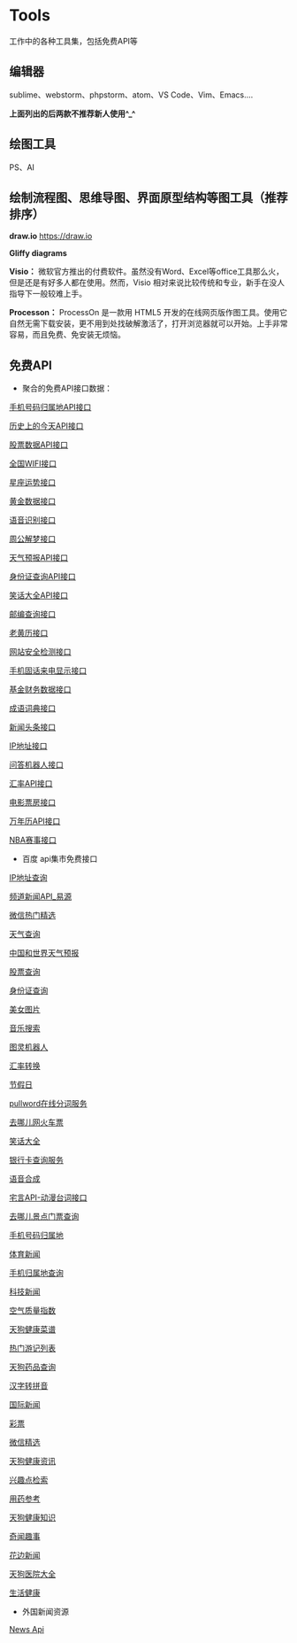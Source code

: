 # Tools
工作中的各种工具集，包括免费API等
## 编辑器
sublime、webstorm、phpstorm、atom、VS Code、Vim、Emacs....

**上面列出的后两款不推荐新人使用^_^**

## 绘图工具
PS、AI
## 绘制流程图、思维导图、界面原型结构等图工具（推荐排序）
**draw.io** https://draw.io

**Gliffy diagrams**

**Visio：** 微软官方推出的付费软件。虽然没有Word、Excel等office工具那么火，但是还是有好多人都在使用。然而，Visio 相对来说比较传统和专业，新手在没人指导下一般较难上手。

**Processon：** ProcessOn 是一款用 HTML5 开发的在线网页版作图工具。使用它自然无需下载安装，更不用到处找破解激活了，打开浏览器就可以开始。上手非常容易，而且免费、免安装无烦恼。

## 免费API
 - 聚合的免费API接口数据：
 
 [手机号码归属地API接口](https://www.juhe.cn/docs/api/id/11)

 [历史上的今天API接口](https://www.juhe.cn/docs/api/id/63)

 [股票数据API接口](https://www.juhe.cn/docs/api/id/21)

 [全国WIFI接口](https://www.juhe.cn/docs/api/id/18)

 [星座运势接口](https://www.juhe.cn/docs/api/id/58)

 [黄金数据接口](https://www.juhe.cn/docs/api/id/29)

 [语音识别接口](https://www.juhe.cn/docs/api/id/134)

 [周公解梦接口](https://www.juhe.cn/docs/api/id/64)

 [天气预报API接口](https://www.juhe.cn/docs/api/id/73)

 [身份证查询API接口](https://www.juhe.cn/docs/api/id/38)

 [笑话大全API接口](https://www.juhe.cn/docs/api/id/95)

 [邮编查询接口](https://www.juhe.cn/docs/api/id/66)

 [老黄历接口](https://www.juhe.cn/docs/api/id/65)

 [网站安全检测接口](https://www.juhe.cn/docs/api/id/19)

 [手机固话来电显示接口](https://www.juhe.cn/docs/api/id/72)

 [基金财务数据接口](https://www.juhe.cn/docs/api/id/28)

 [成语词典接口](https://www.juhe.cn/docs/api/id/157)

 [新闻头条接口](https://www.juhe.cn/docs/api/id/235)

 [IP地址接口](https://www.juhe.cn/docs/api/id/1)

 [问答机器人接口](https://www.juhe.cn/docs/api/id/112)

 [汇率API接口](https://www.juhe.cn/docs/api/id/80)

 [电影票房接口](https://www.juhe.cn/docs/api/id/44)

 [万年历API接口](https://www.juhe.cn/docs/api/id/177)

 [NBA赛事接口](https://www.juhe.cn/docs/api/id/92)

 - 百度 api集市免费接口
 
 [IP地址查询]( http://apistore.baidu.com/apiworks/servicedetail/114.html)

 [频道新闻API_易源]( http://apistore.baidu.com/apiworks/servicedetail/688.html)

 [微信热门精选 ](http://apistore.baidu.com/apiworks/servicedetail/632.html)

 [天气查询]( http://apistore.baidu.com/apiworks/servicedetail/112.html)

 [中国和世界天气预报]( http://apistore.baidu.com/apiworks/servicedetail/478.html)

 [股票查询]( http://apistore.baidu.com/apiworks/servicedetail/115.html)

 [身份证查询](http://apistore.baidu.com/apiworks/servicedetail/113.html)

 [美女图片]( http://apistore.baidu.com/apiworks/servicedetail/720.html)

 [音乐搜索](http://apistore.baidu.com/apiworks/servicedetail/1020.html)

 [图灵机器人 ](http://apistore.baidu.com/apiworks/servicedetail/736.html)

 [汇率转换 ](http://apistore.baidu.com/apiworks/servicedetail/119.html)

 [节假日]( http://apistore.baidu.com/apiworks/servicedetail/1116.html)

 [pullword在线分词服务]( http://apistore.baidu.com/apiworks/servicedetail/143.html)

 [去哪儿网火车票]( http://apistore.baidu.com/apiworks/servicedetail/697.html)

 [笑话大全]( http://apistore.baidu.com/apiworks/servicedetail/864.html)

 [银行卡查询服务]( http://apistore.baidu.com/apiworks/servicedetail/735.html)

 [语音合成]( http://apistore.baidu.com/apiworks/servicedetail/867.html)

 [宅言API-动漫台词接口]( http://apistore.baidu.com/apiworks/servicedetail/446.html)

 [去哪儿景点门票查询]( http://apistore.baidu.com/apiworks/servicedetail/140.html)

 [手机号码归属地]( http://apistore.baidu.com/apiworks/servicedetail/794.html)

 [体育新闻]( http://apistore.baidu.com/apiworks/servicedetail/711.html)
 
 [手机归属地查询](http://apistore.baidu.com/apiworks/servicedetail/709.html)
 
 [科技新闻]( http://apistore.baidu.com/apiworks/servicedetail/1061.html)
 
 [空气质量指数]( http://apistore.baidu.com/apiworks/servicedetail/116.html)
 
 [天狗健康菜谱]( http://apistore.baidu.com/apiworks/servicedetail/987.html)
 
 [热门游记列表]( http://apistore.baidu.com/apiworks/servicedetail/520.html)
 
 [天狗药品查询]( http://apistore.baidu.com/apiworks/servicedetail/916.html)
 
 [汉字转拼音]( http://apistore.baidu.com/apiworks/servicedetail/1124.html)
 
 [国际新闻]( http://apistore.baidu.com/apiworks/servicedetail/823.html)
 
 [彩票]( http://apistore.baidu.com/apiworks/servicedetail/164.html)
 
 [微信精选]( http://apistore.baidu.com/apiworks/servicedetail/863.html)
 
 [天狗健康资讯]( http://apistore.baidu.com/apiworks/servicedetail/888.html)
 
 [兴趣点检索]( http://apistore.baidu.com/apiworks/servicedetail/182.html)
 
 [用药参考]( http://apistore.baidu.com/apiworks/servicedetail/754.html)
 
 [天狗健康知识]( http://apistore.baidu.com/apiworks/servicedetail/899.html)
 
 [奇闻趣事]( http://apistore.baidu.com/apiworks/servicedetail/633.html)
 
 [花边新闻 ](http://apistore.baidu.com/apiworks/servicedetail/768.html)
 
 [天狗医院大全 ](http://apistore.baidu.com/apiworks/servicedetail/988.html)
 
 [生活健康]( http://apistore.baidu.com/apiworks/servicedetail/989.html)

 - 外国新闻资源
 
 [News Api](https://newsapi.org/)
